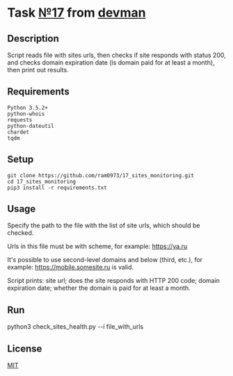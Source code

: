 # Task [№17](https://devman.org/challenges/17/) from [devman](https://devman.org)
## Description
Script reads file with sites urls, then checks if site responds with status 200,
 and checks domain expiration date (is domain paid for at least a month), then
 print out results. 
## Requirements
```
Python 3.5.2+
python-whois
requests
python-dateutil
chardet
tqdm
```
## Setup
```
git clone https://github.com/ram0973/17_sites_monitoring.git
cd 17_sites_monitoring
pip3 install -r requirements.txt
```
## Usage
Specify the path to the file with the list of site urls, which should be checked.

Urls in this file must be with scheme, for example: https://ya.ru

It's possible to use second-level domains and below (third, etc.),
 for example: https://mobile.somesite.ru is valid.

Script prints: site url; does the site responds with HTTP 200 code;
domain expiration date; whether the domain is paid for at least a month.
## Run
python3 check_sites_health.py --i file_with_urls
## License
[MIT](http://opensource.org/licenses/MIT)
